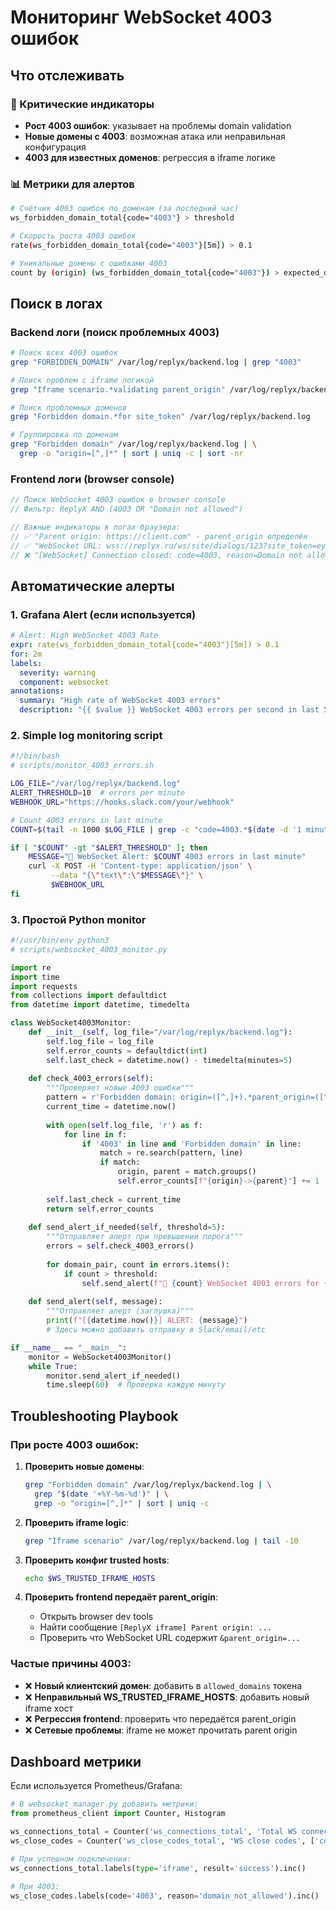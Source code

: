 # Мониторинг WebSocket 4003 ошибок

## Что отслеживать

### 🚨 Критические индикаторы
- **Рост 4003 ошибок**: указывает на проблемы domain validation
- **Новые домены с 4003**: возможная атака или неправильная конфигурация
- **4003 для известных доменов**: регрессия в iframe логике

### 📊 Метрики для алертов

```bash
# Счётчик 4003 ошибок по доменам (за последний час)
ws_forbidden_domain_total{code="4003"} > threshold

# Скорость роста 4003 ошибок  
rate(ws_forbidden_domain_total{code="4003"}[5m]) > 0.1

# Уникальные домены с ошибками 4003
count by (origin) (ws_forbidden_domain_total{code="4003"}) > expected_domains
```

## Поиск в логах

### Backend логи (поиск проблемных 4003)

```bash
# Поиск всех 4003 ошибок
grep "FORBIDDEN_DOMAIN" /var/log/replyx/backend.log | grep "4003"

# Поиск проблем с iframe логикой
grep "Iframe scenario.*validating parent_origin" /var/log/replyx/backend.log

# Поиск проблемных доменов
grep "Forbidden domain.*for site_token" /var/log/replyx/backend.log

# Группировка по доменам
grep "Forbidden domain" /var/log/replyx/backend.log | \
  grep -o "origin=[^,]*" | sort | uniq -c | sort -nr
```

### Frontend логи (browser console)

```javascript
// Поиск WebSocket 4003 ошибок в browser console
// Фильтр: ReplyX AND (4003 OR "Domain not allowed")

// Важные индикаторы в логах браузера:
// ✅ "Parent origin: https://client.com" - parent_origin определён
// ✅ "WebSocket URL: wss://replyx.ru/ws/site/dialogs/123?site_token=eyJhbGci...(150 chars)&parent_origin=https%3A%2F%2Fclient.com" 
// ❌ "[WebSocket] Connection closed: code=4003, reason=Domain not allowed"
```

## Автоматические алерты

### 1. Grafana Alert (если используется)

```yaml
# Alert: High WebSocket 4003 Rate
expr: rate(ws_forbidden_domain_total{code="4003"}[5m]) > 0.1
for: 2m
labels:
  severity: warning
  component: websocket
annotations:
  summary: "High rate of WebSocket 4003 errors"
  description: "{{ $value }} WebSocket 4003 errors per second in last 5 minutes"
```

### 2. Simple log monitoring script

```bash
#!/bin/bash
# scripts/monitor_4003_errors.sh

LOG_FILE="/var/log/replyx/backend.log"
ALERT_THRESHOLD=10  # errors per minute
WEBHOOK_URL="https://hooks.slack.com/your/webhook"

# Count 4003 errors in last minute
COUNT=$(tail -n 1000 $LOG_FILE | grep -c "code=4003.*$(date -d '1 minute ago' '+%Y-%m-%d %H:%M')")

if [ "$COUNT" -gt "$ALERT_THRESHOLD" ]; then
    MESSAGE="🚨 WebSocket Alert: $COUNT 4003 errors in last minute"
    curl -X POST -H 'Content-type: application/json' \
         --data "{\"text\":\"$MESSAGE\"}" \
         $WEBHOOK_URL
fi
```

### 3. Простой Python monitor

```python
#!/usr/bin/env python3
# scripts/websocket_4003_monitor.py

import re
import time
import requests
from collections import defaultdict
from datetime import datetime, timedelta

class WebSocket4003Monitor:
    def __init__(self, log_file="/var/log/replyx/backend.log"):
        self.log_file = log_file
        self.error_counts = defaultdict(int)
        self.last_check = datetime.now() - timedelta(minutes=5)
    
    def check_4003_errors(self):
        """Проверяет новые 4003 ошибки"""
        pattern = r'Forbidden domain: origin=([^,]+).*parent_origin=([^,]+).*for site_token'
        current_time = datetime.now()
        
        with open(self.log_file, 'r') as f:
            for line in f:
                if '4003' in line and 'Forbidden domain' in line:
                    match = re.search(pattern, line)
                    if match:
                        origin, parent = match.groups()
                        self.error_counts[f"{origin}->{parent}"] += 1
        
        self.last_check = current_time
        return self.error_counts
    
    def send_alert_if_needed(self, threshold=5):
        """Отправляет алерт при превышении порога"""
        errors = self.check_4003_errors()
        
        for domain_pair, count in errors.items():
            if count > threshold:
                self.send_alert(f"🚨 {count} WebSocket 4003 errors for {domain_pair}")
    
    def send_alert(self, message):
        """Отправляет алерт (заглушка)"""
        print(f"[{datetime.now()}] ALERT: {message}")
        # Здесь можно добавить отправку в Slack/email/etc

if __name__ == "__main__":
    monitor = WebSocket4003Monitor()
    while True:
        monitor.send_alert_if_needed()
        time.sleep(60)  # Проверка каждую минуту
```

## Troubleshooting Playbook

### При росте 4003 ошибок:

1. **Проверить новые домены**:
   ```bash
   grep "Forbidden domain" /var/log/replyx/backend.log | \
     grep "$(date '+%Y-%m-%d')" | \
     grep -o "origin=[^,]*" | sort | uniq -c
   ```

2. **Проверить iframe logic**:
   ```bash
   grep "Iframe scenario" /var/log/replyx/backend.log | tail -10
   ```

3. **Проверить конфиг trusted hosts**:
   ```bash
   echo $WS_TRUSTED_IFRAME_HOSTS
   ```

4. **Проверить frontend передаёт parent_origin**:
   - Открыть browser dev tools
   - Найти сообщение `[ReplyX iframe] Parent origin: ...`
   - Проверить что WebSocket URL содержит `&parent_origin=...`

### Частые причины 4003:

- ❌ **Новый клиентский домен**: добавить в `allowed_domains` токена
- ❌ **Неправильный WS_TRUSTED_IFRAME_HOSTS**: добавить новый iframe хост  
- ❌ **Регрессия frontend**: проверить что передаётся parent_origin
- ❌ **Сетевые проблемы**: iframe не может прочитать parent origin

## Dashboard метрики

Если используется Prometheus/Grafana:

```python
# В websocket_manager.py добавить метрики:
from prometheus_client import Counter, Histogram

ws_connections_total = Counter('ws_connections_total', 'Total WS connections', ['type', 'result'])
ws_close_codes = Counter('ws_close_codes_total', 'WS close codes', ['code', 'reason'])

# При успешном подключении:
ws_connections_total.labels(type='iframe', result='success').inc()

# При 4003:
ws_close_codes.labels(code='4003', reason='domain_not_allowed').inc()
```